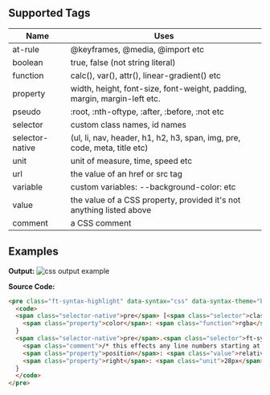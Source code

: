 
## Supported Tags

Name | Uses
--- | ---
at-rule | @keyframes, @media, @import etc
boolean | true, false (not string literal)
function | calc(), var(), attr(), linear-gradient() etc
property | width, height, font-size, font-weight, padding, margin, margin-left etc.
pseudo | :root, :nth-oftype, :after, :before, :not etc
selector | custom class names, id names 
selector-native | (ul, li, nav, header, h1, h2, h3, span, img, pre, code, meta, title etc)
unit | unit of measure, time, speed etc
url | the value of an href or src tag
variable | custom variables: --background-color: etc
value | the value of a CSS property, provided it's not anything listed above
comment | a CSS comment

## Examples

**Output:**
![css output example](../../misc/highlight-example-css.PNG)

**Source Code:**
```html
<pre class="ft-syntax-highlight" data-syntax="css" data-syntax-theme="bootstrap" data-showTooltips="true">
  <code>
  <span class="selector-native">pre</span> [<span class="selector">class</span>*="<span class="value">ft-syntax-highlight</span>"] {
    <span class="property">color</span>: <span class="function">rgba</span>(<span class="unit">240</span>,<span class="unit">240</span>,<span class="unit">240</span>, <span class="unit">0.3</span>);
  }
  <span class="selector-native">pre</span>.<span class="selector">ft-syntax-highlight</span> <span class="selector-native">code</span> <span class="selector-native">span</span>.<span class="selector">newline</span><span class="pseudo">:nth-of-type</span>(<span class="unit">1n+11</span>)<span class="pseudo">:before</span> {
    <span class="comment">/* this effects any line numbers starting at 10 */</span>
    <span class="property">position</span>: <span class="value">relative</span>;
    <span class="property">right</span>: <span class="unit">28px</span>;
  }
  </code>
</pre>
```
